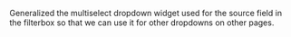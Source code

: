Generalized the multiselect dropdown widget used for the source field in the
filterbox so that we can use it for other dropdowns on other pages.

